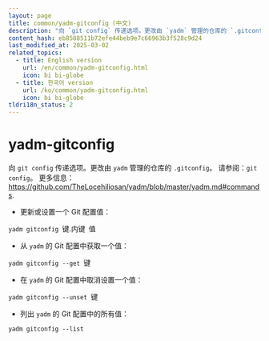 ```yaml
---
layout: page
title: common/yadm-gitconfig (中文)
description: "向 `git config` 传递选项。更改由 `yadm` 管理的仓库的 `.gitconfig`。"
content_hash: eb8588511b72efe44beb9e7c66963b3f528c9d24
last_modified_at: 2025-03-02
related_topics:
  - title: English version
    url: /en/common/yadm-gitconfig.html
    icon: bi bi-globe
  - title: 한국어 version
    url: /ko/common/yadm-gitconfig.html
    icon: bi bi-globe
tldri18n_status: 2
---
```

# yadm-gitconfig

向 `git config` 传递选项。更改由 `yadm` 管理的仓库的 `.gitconfig`。
请参阅：`git config`。
更多信息：<https://github.com/TheLocehiliosan/yadm/blob/master/yadm.md#commands>.

- 更新或设置一个 Git 配置值：

`yadm gitconfig `<span class="tldr-var badge badge-pill bg-dark-lm bg-white-dm text-white-lm text-dark-dm font-weight-bold">键.内键</span>` `<span class="tldr-var badge badge-pill bg-dark-lm bg-white-dm text-white-lm text-dark-dm font-weight-bold">值</span>

- 从 `yadm` 的 Git 配置中获取一个值：

`yadm gitconfig --get `<span class="tldr-var badge badge-pill bg-dark-lm bg-white-dm text-white-lm text-dark-dm font-weight-bold">键</span>

- 在 `yadm` 的 Git 配置中取消设置一个值：

`yadm gitconfig --unset `<span class="tldr-var badge badge-pill bg-dark-lm bg-white-dm text-white-lm text-dark-dm font-weight-bold">键</span>

- 列出 `yadm` 的 Git 配置中的所有值：

`yadm gitconfig --list`
